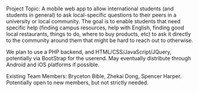 Project Topic:
A mobile web app to allow international students (and students in general) to ask local-specific questions 
to their peers in a university or local community. The goal is to enable students that need specific help
(finding campus resources, help with English, finding good local restaurants, things to do, where to buy products, etc)
to ask it directly to the community around them that might be hard to reach out to otherwise.

We plan to use a PHP backend, and HTML/CSS/JavaScript/JQuery, potentially via BootStrap for the userend. 
May eventually distribute through Android and iOS platforms if possible.

Existing Team Members:
Bryceton Bible, Zhekai Dong, Spencer Harper. Potentially open to new members, but not strictly needed.

